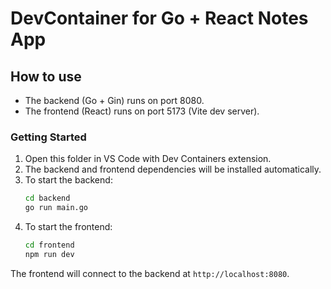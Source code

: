 # DevContainer for Go + React Notes App

## How to use

- The backend (Go + Gin) runs on port 8080.
- The frontend (React) runs on port 5173 (Vite dev server).

### Getting Started

1. Open this folder in VS Code with Dev Containers extension.
2. The backend and frontend dependencies will be installed automatically.
3. To start the backend:
   ```sh
   cd backend
   go run main.go
   ```
4. To start the frontend:
   ```sh
   cd frontend
   npm run dev
   ```

The frontend will connect to the backend at `http://localhost:8080`.
